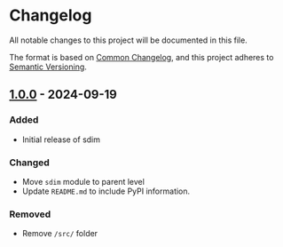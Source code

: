 # Changelog

All notable changes to this project will be documented in this file.

The format is based on [Common Changelog](https://common-changelog.org/),
and this project adheres to [Semantic Versioning](https://semver.org/spec/v2.0.0.html).

## [1.0.0] - 2024-09-19

### Added

- Initial release of sdim

### Changed

- Move `sdim` module to parent level
- Update `README.md` to include PyPI information.

### Removed

- Remove `/src/` folder


[1.0.0]: https://github.com/events555/sdim/releases/tag/v1.0.0